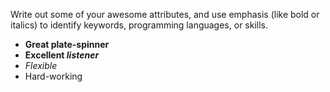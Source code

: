 Write out some of your awesome attributes, and use emphasis (like bold or italics) to identify keywords, programming languages, or skills. 

- **Great plate-spinner**
- **Excellent *listener***
- *Flexible*
- Hard-working
